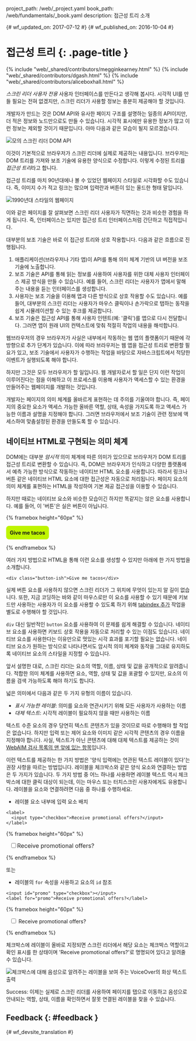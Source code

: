 project_path: /web/_project.yaml book_path: /web/fundamentals/_book.yaml description: 접근성 트리 소개

{# wf_updated_on: 2017-07-12 #} {# wf_published_on: 2016-10-04 #}

# 접근성 트리 {: .page-title }

{% include "web/_shared/contributors/megginkearney.html" %} {% include "web/_shared/contributors/dgash.html" %} {% include "web/_shared/contributors/aliceboxhall.html" %}

*스크린 리더 사용자 전용* 사용자 인터페이스를 만든다고 생각해 봅시다. 시각적 UI를 만들 필요는 전혀 없겠지만, 스크린 리더가 사용할 정보는 충분히 제공해야 할 것입니다.

개발자가 만드는 것은 DOM API와 유사한 페이지 구조를 설명하는 일종의 API이지만, 더 적은 정보와 노드만으로도 만들 수 있습니다. 시각적 표시에만 유용한 정보가 많고 이런 정보는 제외할 것이기 때문입니다. 아마 다음과 같은 모습이 될지 모르겠습니다.

![모의 스크린 리더 DOM API](imgs/treestructure.jpg)

이것이 기본적으로 브라우저가 스크린 리더에 실제로 제공하는 내용입니다. 브라우저는 DOM 트리를 가져와 보조 기술에 유용한 양식으로 수정합니다. 이렇게 수정된 트리를 *접근성 트리*라고 합니다.

접근성 트리를 마치 90년대에나 볼 수 있었던 웹페이지 스타일로 시각화할 수도 있습니다. 즉, 이미지 수가 적고 링크는 많으며 입력란과 버튼이 있는 올드한 형태 말입니다.

![1990년대 스타일의 웹페이지](imgs/google1998.png)

이와 같은 페이지를 잘 살펴보면 스크린 리더 사용자가 직면하는 것과 비슷한 경험을 하게 됩니다. 즉, 인터페이스는 있지만 접근성 트리 인터페이스처럼 간단하고 직접적입니다.

대부분의 보조 기술은 바로 이 접근성 트리와 상호 작용합니다. 다음과 같은 흐름으로 진행됩니다.

1. 애플리케이션(브라우저나 기타 앱)이 API를 통해 의미 체계 기반의 UI 버전을 보조 기술에 노출합니다.
2. 보조 기술은 API를 통해 읽는 정보를 사용하여 사용자를 위한 대체 사용자 인터페이스 제공 방식을 만들 수 있습니다. 예를 들어, 스크린 리더는 사용자가 앱에서 말해주는 내용을 듣는 인터페이스를 생성합니다.
3. 사용자는 보조 기술을 이용해 앱과 다른 방식으로 상호 작용할 수도 있습니다. 예를 들어, 대부분의 스크린 리더는 사용자가 마우스 클릭이나 손가락으로 탭하는 동작을 쉽게 시뮬레이션할 수 있는 후크를 제공합니다.
4. 보조 기술은 접근성 API를 통해 사용자 인텐트(예: '클릭')를 앱으로 다시 전달합니다. 그러면 앱이 원래 UI의 컨텍스트에 맞춰 적절히 작업의 내용을 해석합니다.

웹브라우저의 경우 브라우저가 사실은 내부에서 작동하는 웹 앱의 플랫폼이기 때문에 각 방향으로 추가 단계가 있습니다. 이에 따라 브라우저는 웹 앱을 접근성 트리로 변환할 필요가 있고, 보조 기술에서 사용자가 수행하는 작업을 바탕으로 자바스크립트에서 적당한 이벤트가 실행되도록 해야 합니다.

하지만 그것은 모두 브라우저가 할 일입니다. 웹 개발자로서 할 일은 단지 이런 작업이 이루어진다는 점을 이해하고 이 프로세스를 이용해 사용자가 액세스할 수 있는 환경을 만들어주는 웹페이지를 개발하는 것입니다.

개발자는 페이지의 의미 체계를 올바르게 표현하는 데 주의를 기울여야 합니다. 즉, 페이지의 중요한 요소가 액세스 가능한 올바른 역할, 상태, 속성을 가지도록 하고 액세스 가능한 이름과 설명을 지정해야 합니다. 그러면 브라우저에서 보조 기술이 관련 정보에 액세스하여 맞춤설정된 환경을 만들도록 할 수 있습니다.

## 네이티브 HTML로 구현되는 의미 체계

DOM에는 대부분 *암시적* 의미 체계에 따른 의미가 있으므로 브라우저가 DOM 트리를 접근성 트리로 변환할 수 있습니다. 즉, DOM은 브라우저가 인식하고 다양한 플랫폼에서 예측 가능한 방식으로 작동하는 네이티브 HTML 요소를 사용합니다. 따라서 링크나 버튼 같은 네이티브 HTML 요소에 대한 접근성은 자동으로 처리됩니다. 페이지 요소의 의미 체계를 표현하는 HTML을 작성하여 기본 제공 접근성을 이용할 수 있습니다.

하지만 때로는 네이티브 요소와 비슷한 모습이긴 하지만 똑같지는 않은 요소를 사용합니다. 예를 들어, 이 '버튼'은 실은 버튼이 아닙니다.

{% framebox height="60px" %}

<style>
    .fancy-btn {
        display: inline-block;
        background: #BEF400;
        border-radius: 8px;
        padding: 10px;
        font-weight: bold;
        user-select: none;
        cursor: pointer;
    }
</style>

<div class="fancy-btn">Give me tacos</div>

{% endframebox %}

여러 가지 방법으로 HTML을 통해 이런 요소를 생성할 수 있지만 아래에 한 가지 방법을 소개합니다.

    <div class="button-ish">Give me tacos</div>
    

실제 버튼 요소를 사용하지 않으면 스크린 리더가 그 위치에 무엇이 있는지 알 길이 없습니다. 또한, 지금 코딩하는 바와 같이 마우스로만 이 요소를 사용할 수 있기 때문에 키보드만 사용하는 사용자가 이 요소를 사용할 수 있도록 하기 위해 [tabindex 추가](/web/fundamentals/accessibility/focus/using-tabindex) 작업을 별도로 수행해야 할 것입니다.

`div` 대신 일반적인 `button` 요소를 사용하여 이 문제를 쉽게 해결할 수 있습니다. 네이티브 요소를 사용하면 키보드 상호 작용을 자동으로 처리할 수 있는 이점도 있습니다. 네이티브 요소를 사용한다는 이유만으로 멋있는 시각 효과를 포기할 필요는 없습니다. 네이티브 요소가 원하는 방식으로 나타나면서도 암시적 의미 체계와 동작을 그대로 유지하도록 네이티브 요소의 스타일을 지정할 수 있습니다.

앞서 설명한 대로, 스크린 리더는 요소의 역할, 이름, 상태 및 값을 공개적으로 알려줍니다. 적합한 의미 체계를 사용하면 요소, 역할, 상태 및 값을 포괄할 수 있지만, 요소의 이름을 검색 가능하도록 해야 하기도 합니다.

넓은 의미에서 다음과 같은 두 가지 유형의 이름이 있습니다.

- *표시 가능한 레이블*: 의미를 요소와 연관시키기 위해 모든 사용자가 사용하는 이름
- *대체 텍스트*: 시각적 레이블이 필요하지 않을 때만 사용하는 이름

텍스트 수준 요소의 경우 당연히 텍스트 콘텐츠가 있을 것이므로 따로 수행해야 할 작업은 없습니다. 하지만 입력 또는 제어 요소와 이미지 같은 시각적 콘텐츠의 경우 이름을 지정해야 합니다. 사실, 텍스트가 아닌 콘텐츠에 대해 대체 텍스트를 제공하는 것이 [WebAIM 검사 목록의 맨 앞에 있는 항목](http://webaim.org/standards/wcag/checklist#g1.1)입니다.

이런 텍스트를 제공하는 한 가지 방법은 '양식 입력에는 연관된 텍스트 레이블이 있다'는 권장 사항을 따르는 방법입니다. 레이블을 체크박스와 같은 양식 요소와 연결하는 방법은 두 가지가 있습니다. 두 가지 방법 중 어느 하나를 사용하면 레이블 텍스트 역시 체크박스에 대한 클릭 대상이 되는데, 이는 마우스 또는 터치스크린 사용자에게도 유용합니다. 레이블을 요소와 연결하려면 다음 중 하나를 수행하세요.

- 레이블 요소 내부에 입력 요소 배치

<div class="clearfix"></div>

    <label>
      <input type="checkbox">Receive promotional offers?</input>
    </label>
    

{% framebox height="60px" %}

<div style="margin: 10px;">
    <label style="font-size: 16px; color: #212121;">
        <input type="checkbox">Receive promotional offers?</input>
    </label>
</div>

{% endframebox %}

또는

- 레이블의 `for` 속성을 사용하고 요소의 `id` 참조

<div class="clearfix"></div>

    <input id="promo" type="checkbox"></input>
    <label for="promo">Receive promotional offers?</label>
    

{% framebox height="60px" %}

<div style="margin: 10px;">
    <input id="promo" type="checkbox"></input>
    <label for="promo">Receive promotional offers?</label>
</div>

{% endframebox %}

체크박스에 레이블이 올바로 지정되면 스크린 리더에서 해당 요소는 체크박스 역할이고 확인 표시를 한 상태이며 'Receive promotional offers?'로 명명되어 있다고 알려줄 수 있습니다.

![체크박스에 대해 음성으로 알려주는 레이블을 보여 주는 VoiceOver의 화상 텍스트 출력](imgs/promo-offers.png)

Success: 이제는 실제로 스크린 리더를 사용하여 페이지를 탭으로 이동하고 음성으로 안내되는 역할, 상태, 이름을 확인하면서 잘못 연결된 레이블을 찾을 수 있습니다.

## Feedback {: #feedback }

{# wf_devsite_translation #}